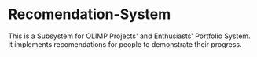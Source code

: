 # Recomendation-System
This is a Subsystem for OLIMP Projects' and Enthusiasts' Portfolio System. It implements recomendations for people to demonstrate their progress.

